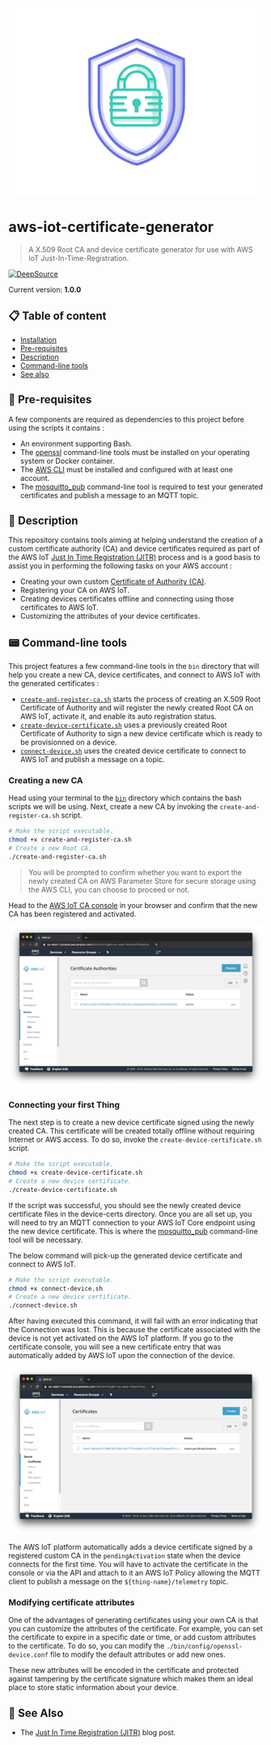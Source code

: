 <br />
<p align="center">
  <img width="500" src="assets/icon.png" />
</p>

# aws-iot-certificate-generator
> A X.509 Root CA and device certificate generator for use with AWS IoT Just-In-Time-Registration.

[![DeepSource](https://deepsource.io/gh/HQarroum/aws-iot-certificate-generator.svg/?label=active+issues&show_trend=true)](https://deepsource.io/gh/HQarroum/aws-iot-certificate-generator/?ref=repository-badge)

Current version: **1.0.0**

## 📋 Table of content

- [Installation](#-install)
- [Pre-requisites](#-pre-requisites)
- [Description](#-description)
- [Command-line tools](#-command-line-tools)
- [See also](#-see-also)

## 🎒 Pre-requisites

A few components are required as dependencies to this project before using the scripts it contains :

- An environment supporting Bash.
- The [openssl](https://wiki.openssl.org/index.php/Command_Line_Utilities) command-line tools must be installed on your operating system or Docker container.
- The [AWS CLI](https://aws.amazon.com/cli/) must be installed and configured with at least one account.
- The [mosquitto_pub](https://mosquitto.org/man/mosquitto_pub-1.html) command-line tool is required to test your generated certificates and publish a message to an MQTT topic.

## 🔰 Description

This repository contains tools aiming at helping understand the creation of a custom certificate authority (CA) and device certificates required as part of the AWS IoT [Just In Time Registration (JITR)](https://aws.amazon.com/fr/blogs/iot/just-in-time-registration-of-device-certificates-on-aws-iot/) process and is a good basis to assist you in performing the following tasks on your AWS account :

- Creating your own custom [Certificate of Authority (CA)](https://en.wikipedia.org/wiki/Root_certificate).
- Registering your CA on AWS IoT.
- Creating devices certificates offline and connecting using those certificates to AWS IoT.
- Customizing the attributes of your device certificates.

## 📟 Command-line tools

This project features a few command-line tools in the `bin` directory that will help you create a new CA, device certificates, and connect to AWS IoT with the generated certificates :

- [`create-and-register-ca.sh`](bin/create-and-register-ca.sh) starts the process of creating an X.509 Root Certificate of Authority and will register the newly created Root CA on AWS IoT, activate it, and enable its auto registration status.
- [`create-device-certificate.sh`](bin/create-device-certificate.sh) uses a previously created Root Certificate of Authority to sign a new device certificate which is ready to be provisionned on a device.
- [`connect-device.sh`](bin/connect-device.sh) uses the created device certificate to connect to AWS IoT and publish a message on a topic.

### Creating a new CA

Head using your terminal to the [`bin`](./bin/) directory which contains the bash scripts we will be using. Next, create a new CA by invoking the `create-and-register-ca.sh` script.

```bash
# Make the script executable.
chmod +x create-and-register-ca.sh
# Create a new Root CA.
./create-and-register-ca.sh
```

> You will be prompted to confirm whether you want to export the newly created CA on AWS Parameter Store for secure storage using the AWS CLI, you can choose to proceed or not.

Head to the [AWS IoT CA console](https://console.aws.amazon.com/iot/home#/cacertificatehub) in your browser and confirm that the new CA has been registered and activated.

<p align="center">
  <img src="assets/certificate-hub.png" />
</p>

### Connecting your first Thing

The next step is to create a new device certificate signed using the newly created CA. This certificate will be created totally offline without requiring Internet or AWS access. To do so, invoke the `create-device-certificate.sh` script.

```bash
# Make the script executable.
chmod +x create-device-certificate.sh
# Create a new device certificate.
./create-device-certificate.sh
```

If the script was successful, you should see the newly created device certificate files in the device-certs directory. Once you are all set up, you will need to try an MQTT connection to your AWS IoT Core endpoint using the new device certificate.
This is where the [mosquitto_pub](https://mosquitto.org/man/mosquitto_pub-1.html) command-line tool will be necessary.

The below command will pick-up the generated device certificate and connect to AWS IoT.

```bash
# Make the script executable.
chmod +x connect-device.sh
# Create a new device certificate.
./connect-device.sh
```

After having executed this command, it will fail with an error indicating that the Connection was lost. This is because the certificate associated with the device is not yet activated on the AWS IoT platform. If you go to the certificate console, you will see a new certificate entry that was automatically added by AWS IoT upon the connection of the device.

<p align="center">
  <img src="assets/certificate.png" />
</p>

The AWS IoT platform automatically adds a device certificate signed by a registered custom CA in the `pendingActivation` state when the device connects for the first time. You will have to activate the certificate in the console or via the API and attach to it an AWS IoT Policy allowing the MQTT client to publish a message on the `${thing-name}/telemetry` topic.

### Modifying certificate attributes

One of the advantages of generating certificates using your own CA is that you can customize the attributes of the certificate. For example, you can set the certificate to expire in a specific date or time, or add custom attributes to the certificate. To do so, you can modify the `./bin/config/openssl-device.conf` file to modify the default attributes or add new ones.

These new attributes will be encoded in the certificate and protected against tampering by the certificate signature which makes them an ideal place to store static information about your device.

## 👀 See Also

- The [Just In Time Registration (JITR)](https://aws.amazon.com/fr/blogs/iot/just-in-time-registration-of-device-certificates-on-aws-iot/) blog post.